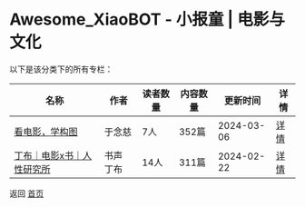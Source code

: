 # Awesome_XiaoBOT - 小报童 | 电影与文化

以下是该分类下的所有专栏：

| 名称 | 作者 | 读者数量 | 内容数量 | 更新时间 | 详情 |
|------|------|----------|----------|----------|------|
| [看电影，学构图](https://xiaobot.net/p/349367?refer=0b133df9-27dc-423b-8101-639049001c13) | 于念慈 | 7人 | 352篇 |  2024-03-06 | [详情](data/349367.md) |
| [丁布｜电影x书｜人性研究所](https://xiaobot.net/p/2032?refer=0b133df9-27dc-423b-8101-639049001c13) | 书声 丁布 | 14人 | 311篇 |  2024-02-22 | [详情](data/2032.md) |


返回 [首页](../README.md)

